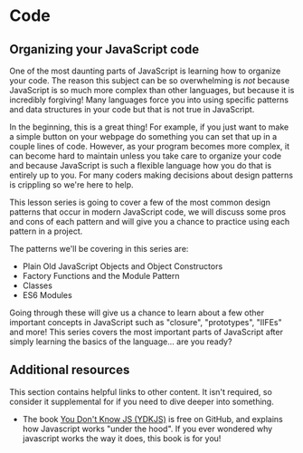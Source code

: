 # Code

## Organizing your JavaScript code

One of the most daunting parts of JavaScript is learning how to organize your code. The reason this subject can be so overwhelming is _not_ because JavaScript is so much more complex than other languages, but because it is incredibly forgiving! Many languages force you into using specific patterns and data structures in your code but that is not true in JavaScript.

In the beginning, this is a great thing! For example, if you just want to make a simple button on your webpage do something you can set that up in a couple lines of code. However, as your program becomes more complex, it can become hard to maintain unless you take care to organize your code and because JavaScript is such a flexible language how you do that is entirely up to you. For many coders making decisions about design patterns is crippling so we're here to help.

This lesson series is going to cover a few of the most common design patterns that occur in modern JavaScript code, we will discuss some pros and cons of each pattern and will give you a chance to practice using each pattern in a project.

The patterns we'll be covering in this series are:

* Plain Old JavaScript Objects and Object Constructors
* Factory Functions and the Module Pattern
* Classes
* ES6 Modules

Going through these will give us a chance to learn about a few other important concepts in JavaScript such as "closure", "prototypes", "IIFEs" and more! This series covers the most important parts of JavaScript after simply learning the basics of the language... are you ready?

## Additional resources

This section contains helpful links to other content. It isn't required, so consider it supplemental for if you need to dive deeper into something.

* The book [You Don't Know JS \(YDKJS\)](https://github.com/getify/You-Dont-Know-JS/tree/1st-ed#titles) is free on GitHub, and explains how Javascript works "under the hood". If you ever wondered why javascript works the way it does, this book is for you!

